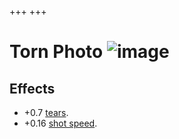 +++
+++

 # Torn Photo ![image](/image/Torn_Photo.png) 

Effects
---------


* +0.7 [tears](/wiki/Tears "Tears").
* +0.16 [shot speed](/wiki/Shot_speed "Shot speed").


